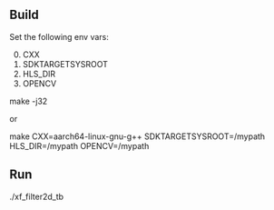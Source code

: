 Build
--------------------------------

Set the following env vars:

0. CXX
1. SDKTARGETSYSROOT
2. HLS_DIR
3. OPENCV

make -j32

or

make CXX=aarch64-linux-gnu-g++ SDKTARGETSYSROOT=/mypath HLS_DIR=/mypath OPENCV=/mypath

Run
--------------------------------
./xf_filter2d_tb <file> <width> <height>



